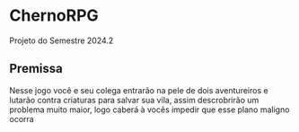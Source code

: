 # ChernoRPG

Projeto do Semestre 2024.2

## Premissa

Nesse jogo você e seu colega entrarão na pele de dois aventureiros e lutarão contra criaturas para salvar sua vila, assim descrobrirão um problema muito maior, logo caberá à vocês impedir que esse plano maligno ocorra